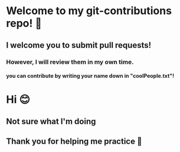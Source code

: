 # Welcome to my git-contributions repo! 👋
## I welcome you to submit pull requests!
### However, I will review them in my own time.
#### you can contribute by writing your name down in "coolPeople.txt"!
# Hi 😊
## Not sure what I'm doing
## Thank you for helping me practice 🙏
